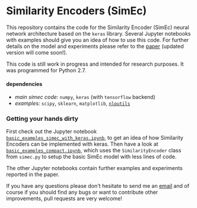 # Similarity Encoders (SimEc)

This repository contains the code for the Similarity Encoder (SimEc) neural network architecture based on the `keras` library. Several Jupyter notebooks with examples should give you an idea of how to use this code. 
For further details on the model and experiments please refer to the [paper](http://arxiv.org/abs/1702.01824) (updated version will come soon!).

This code is still work in progress and intended for research purposes. It was programmed for Python 2.7.

#### dependencies
- *main simec code:* `numpy`, `keras` (with `tensorflow` backend)
- *examples:* `scipy`, `sklearn`, `matplotlib`, [`nlputils`](https://github.com/cod3licious/nlputils)

### Getting your hands dirty

First check out the Jupyter notebook [`basic_examples_simec_with_keras.ipynb`](https://github.com/cod3licious/simec/blob/master/basic_examples_simec_with_keras.ipynb), to get an idea of how Similarity Encoders can be implemented with keras. Then have a look at [`basic_examples_compact.ipynb`](https://github.com/cod3licious/simec/blob/master/basic_examples_compact.ipynb), which uses the `SimilarityEncoder` class from `simec.py` to setup the basic SimEc model with less lines of code.

The other Jupyter notebooks contain further examples and experiments reported in the paper.

If you have any questions please don't hesitate to send me an [email](mailto:cod3licious@gmail.com) and of course if you should find any bugs or want to contribute other improvements, pull requests are very welcome!
